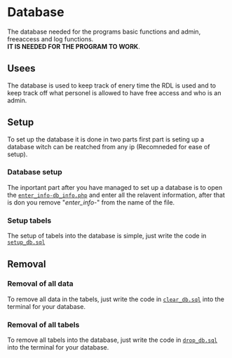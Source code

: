 # Database

The database needed for the programs basic functions and admin, freeaccess and log functions.  
**IT IS NEEDED FOR THE PROGRAM TO WORK**.

## Usees

The database is used to keep track of enery time the RDL is used and to keep track off what personel is allowed to have free access and who is an admin.


## Setup

To set up the database it is done in two parts first part is seting up a database witch can be reatched from any ip (Recomneded for ease of setup).

### Database setup

The inportant part after you have managed to set up a database is to open the [```enter_info-db_info.php```](enter_info-db_info.php) and enter all the relavent information, after that is don you remove "*enter_info-*" from the name of the file.
### Setup tabels

The setup of tabels into the database is simple, just write the code in [```setup_db.sql```](db_setup_removal/setup_db.sql)

## Removal

### Removal of all data

To remove all data in the tabels, just write the code in [```clear_db.sql```](db_setup_removal/clear_db.sql) into the terminal for your database.

### Removal of all tabels

To remove all tabels into the database, just write the code in [```drop_db.sql```](db_setup_removal/drop_db.sql) into the terminal for your database.